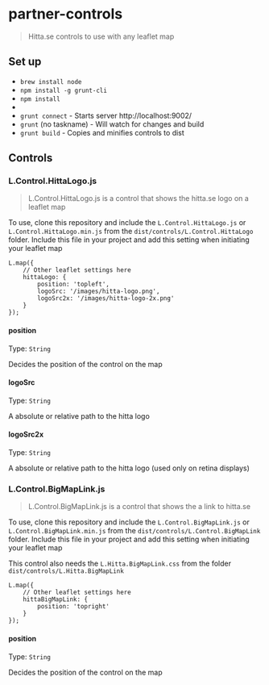 partner-controls
================

> Hitta.se controls to use with any leaflet map

## Set up

* `brew install node`
* `npm install -g grunt-cli`
* `npm install`
* 
* `grunt connect` - Starts server http://localhost:9002/
* `grunt` (no taskname) - Will watch for changes and build
* `grunt build` - Copies and minifies controls to dist

## Controls

### L.Control.HittaLogo.js

> L.Control.HittaLogo.js is a control that shows the hitta.se logo on a leaflet map

To use, clone this repository and include the `L.Control.HittaLogo.js` or `L.Control.HittaLogo.min.js` from the `dist/controls/L.Control.HittaLogo` folder. Include this file in your project and add this setting when initiating your leaflet map

```
L.map({ 
    // Other leaflet settings here 
    hittaLogo: {
        position: 'topleft',
        logoSrc: '/images/hitta-logo.png',
        logoSrc2x: '/images/hitta-logo-2x.png'
    }
});
```

#### position
Type: `String`

Decides the position of the control on the map

#### logoSrc
Type: `String`

A absolute or relative path to the hitta logo

#### logoSrc2x
Type: `String`

A absolute or relative path to the hitta logo (used only on retina displays)

### L.Control.BigMapLink.js

> L.Control.BigMapLink.js is a control that shows the a link to hitta.se

To use, clone this repository and include the `L.Control.BigMapLink.js` or `L.Control.BigMapLink.min.js` from the `dist/controls/L.Control.BigMapLink` folder. Include this file in your project and add this setting when initiating your leaflet map

This control also needs the `L.Hitta.BigMapLink.css` from the folder `dist/controls/L.Hitta.BigMapLink`

```
L.map({ 
    // Other leaflet settings here 
    hittaBigMapLink: {
        position: 'topright'
    }
});
```

#### position
Type: `String`

Decides the position of the control on the map












